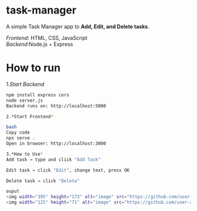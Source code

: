 # task-manager

A simple Task Manager app to **Add, Edit, and Delete tasks**.  

*Frontend*: HTML, CSS, JavaScript  
*Backend*:Node.js + Express  

# How to run

1.*Start Backend*   
```bash
npm install express cors
node server.js
Backend runs on: http://localhost:5000

2.*Start Frontend*

bash
Copy code
npx serve .
Open in browser: http://localhost:3000

3.*How to Use*
Add task → type and click "Add Task"

Edit task → click "Edit", change text, press OK

Delete task → click "Delete"

ouput
<img width="395" height="173" alt="image" src="https://github.com/user-attachments/assets/c2a4ec32-93b4-4f76-b33d-8c8489b43267" />
<img width="125" height="71" alt="image" src="https://github.com/user-attachments/assets/7f0a890d-7046-48fa-bdc1-81e9c101ef00" />

